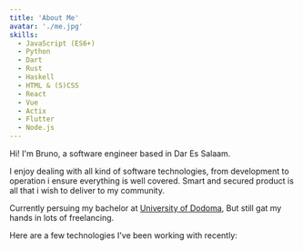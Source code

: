 ```yaml
---
title: 'About Me'
avatar: './me.jpg'
skills:
  - JavaScript (ES6+)
  - Python
  - Dart
  - Rust
  - Haskell
  - HTML & (S)CSS
  - React
  - Vue
  - Actix
  - Flutter
  - Node.js
---
```


Hi! I'm Bruno, a software engineer based in Dar Es Salaam.

I enjoy dealing with all kind of software technologies, from development to operation i ensure everything is well covered. Smart and secured product is all that i wish to deliver to my community.

Currently persuing my bachelor at [University of Dodoma](https://udom.ac.tz/), But still gat my hands in lots of freelancing.

Here are a few technologies I've been working with recently:
